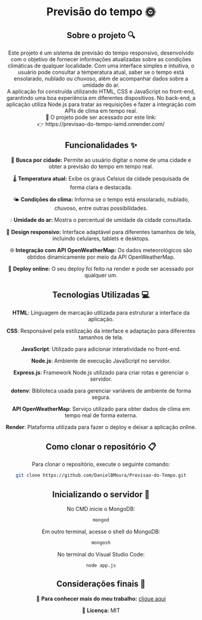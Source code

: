 <div align="center">
<h1 align="center">  Previsão do tempo 🌞 </h1>

## Sobre o projeto 🔍

<p align="center">
Este projeto é um sistema de previsão do tempo responsivo, desenvolvido com o objetivo de fornecer informações atualizadas sobre as condições climáticas de qualquer localidade.
Com uma interface simples e intuitiva, o usuário pode consultar a temperatura atual, saber se o tempo está ensolarado, nublado ou chuvoso, além de acompanhar dados sobre a umidade do ar. <br>
A aplicação foi construída utilizando HTML, CSS e JavaScript no front-end, garantindo uma boa experiência em diferentes dispositivos. 
No back-end, a aplicação utiliza Node.js para tratar as requisições e fazer a integração com APIs de clima em tempo real. <br>
📡 O projeto pode ser acessado por este link: <br>
👉 https://previsao-do-tempo-iamd.onrender.com/
</p>

## Funcionalidades ✨

📍 **Busca por cidade:** Permite ao usuário digitar o nome de uma cidade e obter a previsão do tempo em tempo real.  

🌡️ **Temperatura atual:** Exibe os graus Celsius da cidade pesquisada de forma clara e destacada. 

🌤️ **Condições do clima:** Informa se o tempo está ensolarado, nublado, chuvoso, entre outras possibilidades.

💧 **Umidade do ar:** Mostra o percentual de umidade da cidade consultada.  

📱 **Design responsivo:** Interface adaptável para diferentes tamanhos de tela, incluindo celulares, tablets e desktops.  

🌐 **Integração com API OpenWeatherMap:** Os dados meteorológicos são obtidos dinamicamente por meio da API OpenWeatherMap.  

🔗 **Deploy online:** O seu deploy foi feito na render e pode ser acessado por qualquer um.

## Tecnologias Utilizadas 💻

**HTML**: Linguagem de marcação utilizada para estruturar a interface da aplicação.  

**CSS**: Responsável pela estilização da interface e adaptação para diferentes tamanhos de tela.

**JavaScript**: Utilizado para adicionar interatividade no front-end.  

**Node.js**: Ambiente de execução JavaScript no servidor.  

**Express.js**: Framework Node.js utilizado para criar rotas e gerenciar o servidor.  

**dotenv**: Biblioteca usada para gerenciar variáveis de ambiente de forma segura.  

**API OpenWeatherMap**: Serviço utilizado para obter dados de clima em tempo real de forma externa.  

**Render**: Plataforma utilizada para fazer o deploy e deixar a aplicação online.

## Como clonar o repositório 📋

Para clonar o repositório, execute o seguinte comando:

```bash
git clone https://github.com/DanielBMoura/Previsao-do-Tempo.git
```

## Inicializando o servidor 🚀

No CMD inicie o MongoDB:
```bash
mongod
```

Em outro terminal, acesse o shell do MongoDB:
```bash
mongosh
```

No terminal do Visual Studio Code:
```
node app.js
```

## Considerações finais 📝

🔗 **Para conhecer mais do meu trabalho:** [clique aqui](https://www.linkedin.com/in/daniel-borazo-de-moura-b4a995356/)

📜 **Licença:** MIT

 </div>
